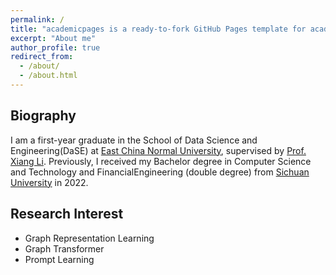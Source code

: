 ```yaml
---
permalink: /
title: "academicpages is a ready-to-fork GitHub Pages template for academic personal websites"
excerpt: "About me"
author_profile: true
redirect_from: 
  - /about/
  - /about.html
---
```


## Biography

I am a first-year graduate in the School of Data Science and Engineering(DaSE) at [East China Normal University](https://www.ecnu.edu.cn), supervised by [Prof. Xiang Li](https://lixiang3776.github.io/). Previously, I received my Bachelor degree in Computer Science and Technology and FinancialEngineering (double degree) from [Sichuan University](https://www.scu.edu.cn
) in 2022.

## Research Interest
- Graph Representation Learning
- Graph Transformer
- Prompt Learning